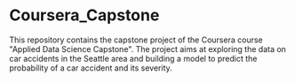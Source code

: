 # Coursera_Capstone
This repository contains the capstone project of the Coursera course "Applied Data Science Capstone". The project aims at exploring the data on car accidents in the Seattle area and building a model to predict the probability of a car accident and its severity.
